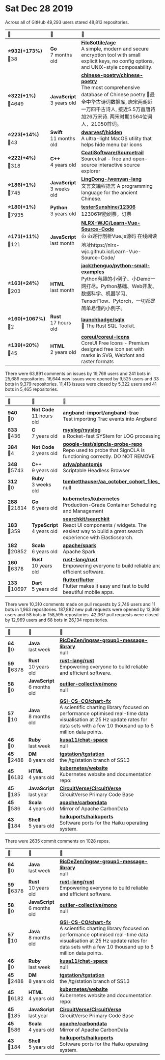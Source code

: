 # Sat Dec 28 2019

Across all of GitHub 49,293 users stared 
48,813 repositories. 

| :page_with_curl: | :calendar: | :page_with_curl: |
| :--- | :--- | :--- |
| **:star:932(+173%)**<br>:twisted_rightwards_arrows:38 | **Go**<br>7 months old | **[FiloSottile/age](https://github.com/FiloSottile/age)**<br>A simple, modern and secure encryption tool with small explicit keys, no config options, and UNIX-style composability. |
| **:star:322(+1%)**<br>:twisted_rightwards_arrows:4649 | **JavaScript**<br>3 years old | **[chinese-poetry/chinese-poetry](https://github.com/chinese-poetry/chinese-poetry)**<br>The most comprehensive database of Chinese poetry 🧶最全中华古诗词数据库,  唐宋两朝近一万四千古诗人,  接近5.5万首唐诗加26万宋诗.  两宋时期1564位词人，21050首词。   |
| **:star:223(+14%)**<br>:twisted_rightwards_arrows:43 | **Swift**<br>11 months old | **[dwarvesf/hidden](https://github.com/dwarvesf/hidden)**<br>A ultra-light MacOS utility that helps hide menu bar icons |
| **:star:222(+4%)**<br>:twisted_rightwards_arrows:318 | **C++**<br>4 years old | **[CoatiSoftware/Sourcetrail](https://github.com/CoatiSoftware/Sourcetrail)**<br>Sourcetrail - free and open-source interactive source explorer |
| **:star:186(+1%)**<br>:twisted_rightwards_arrows:745 | **JavaScript**<br>3 weeks old | **[LingDong-/wenyan-lang](https://github.com/LingDong-/wenyan-lang)**<br>文言文編程語言 A programming language for the ancient Chinese. |
| **:star:180(+1%)**<br>:twisted_rightwards_arrows:7935 | **Python**<br>3 years old | **[testerSunshine/12306](https://github.com/testerSunshine/12306)**<br>12306智能刷票，订票 |
| **:star:171(+11%)**<br>:twisted_rightwards_arrows:121 | **JavaScript**<br>last month | **[NLRX-WJC/Learn-Vue-Source-Code](https://github.com/NLRX-WJC/Learn-Vue-Source-Code)**<br>:thumbsup: :thumbsup:逐行剖析Vue.js源码      在线阅读地址https://nlrx-wjc.github.io/Learn-Vue-Source-Code/ |
| **:star:163(+24%)**<br>:twisted_rightwards_arrows:203 | **HTML**<br>last month | **[jackzhenguo/python-small-examples](https://github.com/jackzhenguo/python-small-examples)**<br>Python有趣的小例子、小Demo一网打尽。Python基础、Web开发、数据科学、机器学习、TensorFlow、Pytorch，一切都是简单易懂的小例子。 |
| **:star:160(+1067%)**<br>:twisted_rightwards_arrows:2 | **Rust**<br>17 hours old | **[launchbadge/sqlx](https://github.com/launchbadge/sqlx)**<br>🧰 The Rust SQL Toolkit. |
| **:star:139(+20%)**<br>:twisted_rightwards_arrows:45 | **HTML**<br>2 years old | **[coreui/coreui-icons](https://github.com/coreui/coreui-icons)**<br>CoreUI Free Icons -  Premium designed free icon set with marks in SVG, Webfont and raster formats |

There were 63,891 comments on issues by 19,769 users and 241 bots in 25,689 repositories.
16,644 new issues were opened by 9,525 users and 33 bots in 9,379 repositories.
11,413 issues were closed by 5,322 users and 41 bots in 5,465 repositories.

| :speech_balloon: | :calendar: | :page_with_curl: |
| :--- | :--- | :--- |
| **940**<br>:twisted_rightwards_arrows:0 | **Not Code**<br>11 hours old | **[angband-import/angband-trac](https://github.com/angband-import/angband-trac)**<br>Test importing Trac events into Angband |
| **633**<br>:twisted_rightwards_arrows:436 | **C**<br>7 years old | **[rsyslog/rsyslog](https://github.com/rsyslog/rsyslog)**<br>a Rocket-fast SYStem for LOG processing |
| **384**<br>:twisted_rightwards_arrows:4 | **Not Code**<br>2 years old | **[google-test/signcla-probe-repo](https://github.com/google-test/signcla-probe-repo)**<br>Repo used to probe that SignCLA is functioning correctly.  DO NOT REMOVE |
| **348**<br>:twisted_rightwards_arrows:5743 | **C++**<br>9 years old | **[ariya/phantomjs](https://github.com/ariya/phantomjs)**<br>Scriptable Headless Browser |
| **312**<br>:twisted_rightwards_arrows:0 | **Ruby**<br>3 weeks old | **[tombetthauser/aa_october_cohort_files_2](https://github.com/tombetthauser/aa_october_cohort_files_2)**<br>null |
| **288**<br>:twisted_rightwards_arrows:21814 | **Go**<br>6 years old | **[kubernetes/kubernetes](https://github.com/kubernetes/kubernetes)**<br>Production-Grade Container Scheduling and Management |
| **183**<br>:twisted_rightwards_arrows:359 | **TypeScript**<br>4 years old | **[searchkit/searchkit](https://github.com/searchkit/searchkit)**<br>React UI components / widgets. The easiest way to build a great search experience with Elasticsearch. |
| **182**<br>:twisted_rightwards_arrows:20852 | **Scala**<br>6 years old | **[apache/spark](https://github.com/apache/spark)**<br>Apache Spark |
| **160**<br>:twisted_rightwards_arrows:6378 | **Rust**<br>10 years old | **[rust-lang/rust](https://github.com/rust-lang/rust)**<br>Empowering everyone to build reliable and efficient software. |
| **133**<br>:twisted_rightwards_arrows:10697 | **Dart**<br>5 years old | **[flutter/flutter](https://github.com/flutter/flutter)**<br>Flutter makes it easy and fast to build beautiful mobile apps. |

There were 10,310 comments made on pull requests by 2,749 users and 11 bots in 1,963 repositories.
187,882 new pull requests were opened by 13,369 users and 58 bots in 158,595 repositories.
42,367 pull requests were closed by 12,969 users and 68 bots in 26,134 repositories.

| :speech_balloon: | :calendar: | :page_with_curl: |
| :--- | :--- | :--- |
| **64**<br>:twisted_rightwards_arrows:0 | **Java**<br>last week | **[RicDeZen/ingsw-group1-message-library](https://github.com/RicDeZen/ingsw-group1-message-library)**<br>null |
| **59**<br>:twisted_rightwards_arrows:6378 | **Rust**<br>10 years old | **[rust-lang/rust](https://github.com/rust-lang/rust)**<br>Empowering everyone to build reliable and efficient software. |
| **58**<br>:twisted_rightwards_arrows:0 | **JavaScript**<br>6 months old | **[outlier-collective/mono](https://github.com/outlier-collective/mono)**<br>null |
| **57**<br>:twisted_rightwards_arrows:10 | **Java**<br>8 months old | **[GSI-CS-CO/chart-fx](https://github.com/GSI-CS-CO/chart-fx)**<br>A scientific charting library focused on performance optimised real-time data visualisation at 25 Hz update rates for data sets with a few 10 thousand up to 5 million data points. |
| **46**<br>:twisted_rightwards_arrows:0 | **Ruby**<br>last week | **[kusa11/chat-space](https://github.com/kusa11/chat-space)**<br>null |
| **45**<br>:twisted_rightwards_arrows:2488 | **DM**<br>8 years old | **[tgstation/tgstation](https://github.com/tgstation/tgstation)**<br>the /tg/station branch of SS13 |
| **45**<br>:twisted_rightwards_arrows:6182 | **HTML**<br>4 years old | **[kubernetes/website](https://github.com/kubernetes/website)**<br>Kubernetes website and documentation repo:  |
| **45**<br>:twisted_rightwards_arrows:185 | **JavaScript**<br>last year | **[CircuitVerse/CircuitVerse](https://github.com/CircuitVerse/CircuitVerse)**<br>CircuitVerse Primary Code Base |
| **45**<br>:twisted_rightwards_arrows:586 | **Scala**<br>4 years old | **[apache/carbondata](https://github.com/apache/carbondata)**<br>Mirror of Apache CarbonData |
| **43**<br>:twisted_rightwards_arrows:184 | **Shell**<br>5 years old | **[haikuports/haikuports](https://github.com/haikuports/haikuports)**<br>Software ports for the Haiku operating system. |

There were 2635 commit comments on 1028 repos.

| :speech_balloon: | :calendar: | :page_with_curl: |
| :--- | :--- | :--- |
| **64**<br>:twisted_rightwards_arrows:0 | **Java**<br>last week | **[RicDeZen/ingsw-group1-message-library](https://github.com/RicDeZen/ingsw-group1-message-library)**<br>null |
| **59**<br>:twisted_rightwards_arrows:6378 | **Rust**<br>10 years old | **[rust-lang/rust](https://github.com/rust-lang/rust)**<br>Empowering everyone to build reliable and efficient software. |
| **58**<br>:twisted_rightwards_arrows:0 | **JavaScript**<br>6 months old | **[outlier-collective/mono](https://github.com/outlier-collective/mono)**<br>null |
| **57**<br>:twisted_rightwards_arrows:10 | **Java**<br>8 months old | **[GSI-CS-CO/chart-fx](https://github.com/GSI-CS-CO/chart-fx)**<br>A scientific charting library focused on performance optimised real-time data visualisation at 25 Hz update rates for data sets with a few 10 thousand up to 5 million data points. |
| **46**<br>:twisted_rightwards_arrows:0 | **Ruby**<br>last week | **[kusa11/chat-space](https://github.com/kusa11/chat-space)**<br>null |
| **45**<br>:twisted_rightwards_arrows:2488 | **DM**<br>8 years old | **[tgstation/tgstation](https://github.com/tgstation/tgstation)**<br>the /tg/station branch of SS13 |
| **45**<br>:twisted_rightwards_arrows:6182 | **HTML**<br>4 years old | **[kubernetes/website](https://github.com/kubernetes/website)**<br>Kubernetes website and documentation repo:  |
| **45**<br>:twisted_rightwards_arrows:185 | **JavaScript**<br>last year | **[CircuitVerse/CircuitVerse](https://github.com/CircuitVerse/CircuitVerse)**<br>CircuitVerse Primary Code Base |
| **45**<br>:twisted_rightwards_arrows:586 | **Scala**<br>4 years old | **[apache/carbondata](https://github.com/apache/carbondata)**<br>Mirror of Apache CarbonData |
| **43**<br>:twisted_rightwards_arrows:184 | **Shell**<br>5 years old | **[haikuports/haikuports](https://github.com/haikuports/haikuports)**<br>Software ports for the Haiku operating system. |

